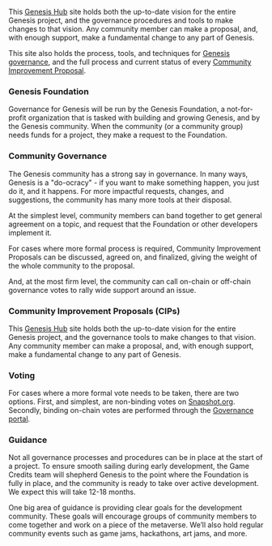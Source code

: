 <p>This <a href={{"/"|relative_url}} >Genesis Hub</a> site holds both the up-to-date vision for the entire Genesis project, and the governance procedures and tools to make changes to that vision. Any community member can make a proposal, and, with enough support, make a fundamental change to any part of Genesis.</p>
<p>This site also holds the process, tools, and techniques for <a href={{"governance"|relative_url}} >Genesis governance</a>, and the full process and current status of every <a href={{"cips"|relative_url}} >Community Improvement Proposal</a>.</p>

<h3>Genesis Foundation</h3>
<p>Governance for Genesis will be run by the Genesis Foundation, a not-for-profit organization that is tasked with building and growing Genesis, and by the Genesis community. When the community (or a community group) needs funds for a project, they make a request to the Foundation.</p>

<h3>Community Governance</h3>
<p>The Genesis community has a strong say in governance. In many ways, Genesis is a "do-ocracy" - if you want to make something happen, you just do it, and it happens. For more impactful requests, changes, and suggestions, the community has many more tools at their disposal.</p>
<p>At the simplest level, community members can band together to get general agreement on a topic, and request that the Foundation or other developers implement it.</p>
<p>For cases where more formal process is required, Community Improvement Proposals can be discussed, agreed on, and finalized, giving the weight of the whole community to the proposal.</p>
<p>And, at the most firm level, the community can call on-chain or off-chain governance votes to rally wide support around an issue.</p>

<h3>Community Improvement Proposals (CIPs)</h3>
<p>This <a href={{"/"|relative_url}} >Genesis Hub</a> site holds both the up-to-date vision for the entire Genesis project, and the governance tools to make changes to that vision. Any community member can make a proposal, and, with enough support, make a fundamental change to any part of Genesis.</p>

<h3>Voting</h3>
<p>For cases where a more formal vote needs to be taken, there are two options. First, and simplest, are non-binding votes on <a href="https://www.snapshot.org" target="_blank">Snapshot.org</a>. Secondly, binding on-chain votes are performed through the <a href="{{"governance"|relative_url}}">Governance portal</a>.</p>

<h3>Guidance</h3>
<p>Not all governance processes and procedures can be in place at the start of a project. To ensure smooth sailing during early development, the Game Credits team will shepherd Genesis to the point where the Foundation is fully in place, and the community is ready to take over active development. We expect this will take 12-18 months.</p>
<p>One big area of guidance is providing clear goals for the development community. These goals will encourage groups of community members to come together and work on a piece of the metaverse. We’ll also hold regular community events such as game jams, hackathons, art jams, and more.</p>
